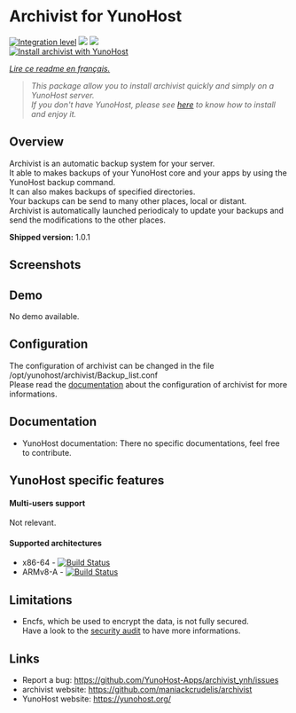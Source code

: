 # Archivist for YunoHost

[![Integration level](https://dash.yunohost.org/integration/archivist.svg)](https://dash.yunohost.org/appci/app/archivist) ![](https://ci-apps.yunohost.org/ci/badges/archivist.status.svg) [![](https://ci-apps.yunohost.org/ci/badges/archivist.maintain.svg)](https://github.com/YunoHost/Apps/#what-to-do-if-i-cant-maintain-my-app-anymore-)  
[![Install archivist with YunoHost](https://install-app.yunohost.org/install-with-yunohost.png)](https://install-app.yunohost.org/?app=archivist)

*[Lire ce readme en français.](./README_fr.md)*

> *This package allow you to install archivist quickly and simply on a YunoHost server.  
If you don't have YunoHost, please see [here](https://yunohost.org/#/install) to know how to install and enjoy it.*

## Overview
Archivist is an automatic backup system for your server.  
It able to makes backups of your YunoHost core and your apps by using the YunoHost backup command.  
It can also makes backups of specified directories.  
Your backups can be send to many other places, local or distant.  
Archivist is automatically launched periodicaly to update your backups and send the modifications to the other places.

**Shipped version:** 1.0.1

## Screenshots

## Demo

No demo available.

## Configuration

The configuration of archivist can be changed in the file /opt/yunohost/archivist/Backup_list.conf  
Please read the [documentation](https://github.com/maniackcrudelis/archivist/blob/master/Configuration.md) about the configuration of archivist for more informations.

## Documentation

 * YunoHost documentation: There no specific documentations, feel free to contribute.

## YunoHost specific features

#### Multi-users support

Not relevant.

#### Supported architectures

* x86-64 - [![Build Status](https://ci-apps.yunohost.org/ci/logs/archivist%20%28Apps%29.svg)](https://ci-apps.yunohost.org/ci/apps/archivist/)
* ARMv8-A - [![Build Status](https://ci-apps-arm.yunohost.org/ci/logs/archivist%20%28Apps%29.svg)](https://ci-apps-arm.yunohost.org/ci/apps/archivist/)

## Limitations

* Encfs, which be used to encrypt the data, is not fully secured.  
Have a look to the [security audit](https://defuse.ca/audits/encfs.htm) to have more informations.

## Links

 * Report a bug: https://github.com/YunoHost-Apps/archivist_ynh/issues
 * archivist website: https://github.com/maniackcrudelis/archivist
 * YunoHost website: https://yunohost.org/
